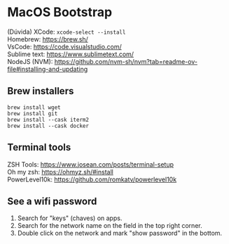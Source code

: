# MacOS Bootstrap

(Dúvida) XCode: `xcode-select --install`  
Homebrew: https://brew.sh/  
VsCode: https://code.visualstudio.com/  
Sublime text: https://www.sublimetext.com/  
NodeJS (NVM): https://github.com/nvm-sh/nvm?tab=readme-ov-file#installing-and-updating

## Brew installers
```
brew install wget
brew install git
brew install --cask iterm2
brew install --cask docker
```

## Terminal tools
ZSH Tools: https://www.josean.com/posts/terminal-setup  
Oh my zsh: https://ohmyz.sh/#install  
PowerLevel10k: https://github.com/romkatv/powerlevel10k  

## See a wifi password
1. Search for "keys" (chaves) on apps.
2. Search for the network name on the field in the top right corner.
3. Double click on the network and mark "show password" in the bottom.

